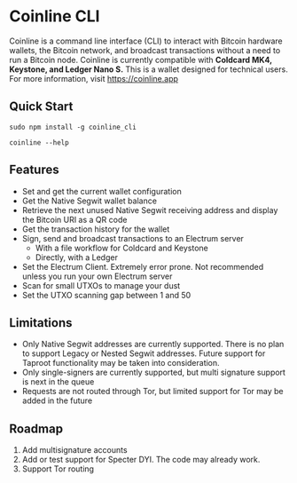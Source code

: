 # Coinline CLI

Coinline is a command line interface (CLI) to interact with Bitcoin hardware wallets, the Bitcoin network, and broadcast transactions without a need to run a Bitcoin node. Coinline is currently compatible with **********************************************Coldcard MK4, Keystone, and Ledger Nano S.********************************************** This is a wallet designed for technical users. For more information, visit https://coinline.app

## Quick Start

`sudo npm install -g coinline_cli`

`coinline --help`

## Features

- Set and get the current wallet configuration
- Get the Native Segwit wallet balance
- Retrieve the next unused Native Segwit receiving address and display the Bitcoin URI as a QR code
- Get the transaction history for the wallet
- Sign, send and broadcast transactions to an Electrum server
    - With a file workflow for Coldcard and Keystone
    - Directly, with a Ledger
- Set the Electrum Client. Extremely error prone. Not recommended unless you run your own Electrum server
- Scan for small UTXOs to manage your dust
- Set the UTXO scanning gap between 1 and 50

## Limitations

- Only Native Segwit addresses are currently supported. There is no plan to support Legacy or Nested Segwit addresses. Future support for Taproot functionality may be taken into consideration.
- Only single-signers are currently supported, but multi signature support is next in the queue
- Requests are not routed through Tor, but limited support for Tor may be added in the future

## Roadmap

1. Add multisignature accounts
2. Add or test support for Specter DYI. The code may already work.
3. Support Tor routing
